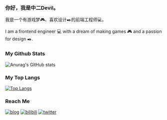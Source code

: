 ### 你好，我是中二Devil。

我是一个有游戏梦🎮、喜欢设计✒️的前端工程师💻。

I am a frontend engineer 💻 with a dream of making games 🎮 and a passion for design ✒️.


### My Github Stats

![Anurag's GitHub stats](https://github-readme-stats-ten-gilt.vercel.app/api?username=z2devil&show_icons=true&bg_color=FFEFD6&title_color=0E5E6F&text_color=3A8891&icon_color=3A8891)


### My Top Langs
[![Top Langs](https://github-readme-stats-ten-gilt.vercel.app/api/top-langs/?username=z2devil&layout=compact&locale=cn&theme=vue&show_icons=true&bg_color=FFEFD6&title_color=0E5E6F&text_color=3A8891&icon_color=3A8891)](https://github.com/anuraghazra/github-readme-stats)


### Reach Me

[![blog](https://img.shields.io/badge/-Blog-f15642)](https://z2devil.cn/) [![bilibili](https://img.shields.io/badge/-Bilibili-00a1d6)](https://space.bilibili.com/3284913) [![twitter](https://img.shields.io/twitter/url?label=twitter&style=social&url=http%3A%2F%2Ftwitter%2Fz2_devil)](https://twitter.com/z2_devil)



<!-- [![twitter](https://img.shields.io/twitter/url?label=twitter&style=social&url=http%3A%2F%2Ftwitter%2Fz2_devil)](https://twitter.com/z2_devil) -->

